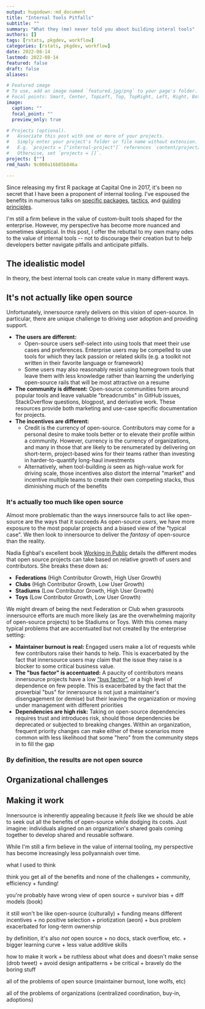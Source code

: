 ```yaml
---
output: hugodown::md_document
title: "Internal Tools Pitfalls"
subtitle: ""
summary: "What they (me) never told you about building interal tools"
authors: []
tags: [rstats, pkgdev, workflow]
categories: [rstats, pkgdev, workflow]
date: 2022-08-14
lastmod: 2022-08-14
featured: false
draft: false
aliases:

# Featured image
# To use, add an image named `featured.jpg/png` to your page's folder.
# Focal points: Smart, Center, TopLeft, Top, TopRight, Left, Right, BottomLeft, Bottom, BottomRight.
image:
  caption: ""
  focal_point: ""
  preview_only: true

# Projects (optional).
#   Associate this post with one or more of your projects.
#   Simply enter your project's folder or file name without extension.
#   E.g. `projects = ["internal-project"]` references `content/project/deep-learning/index.md`.
#   Otherwise, set `projects = []`.
projects: [""]
rmd_hash: 9c000a16b85b846a

---
```


Since releasing my first R package at Capital One in 2017, it's been no secret that I have been a proponent of internal tooling. I've espoused the benefits in numerous talks on [specific packages](/talk/tidycf/), [tactics](/talk/ent-pkg-design/), and [guiding principles](/talk/organization/).

I'm still a firm believe in the value of custom-built tools shaped for the enterprise. However, my perspective has become more nuanced and sometimes skeptical. In this post, I offer the rebuttal to my own many odes to the value of internal tools -- not to discourage their creation but to help developers better navigate pitfalls and anticipate pitfalls.

## The idealistic model

In theory, the best internal tools can create value in many different ways.

## It's not actually like open source

Unfortunately, innersource rarely delivers on this vision of open-source. In particular, there are unique challenge to driving user adoption and providing support.

-   **The users are different:**
    -   Open-source users self-select into using tools that meet their use cases and preferences. Enterprise users may be compelled to use tools for which they lack passion or related skills (e.g. a toolkit not written in their favorite language or framework)
    -   Some users may also reasonably resist using homegrown tools that leave them with less knowledge rather than learning the underlying open-source rails that will be most attractive on a resume
-   **The community is different:** Open-source communities form around popular tools and leave valuable "breadcrumbs" in GitHub issues, StackOverflow questions, blogpost, and derivative work. These resources provide both marketing and use-case specific documentation for projects.
-   **The incentives are different:**
    -   Credit is the currency of open-source. Contributors may come for a personal desire to make tools better or to elevate their profile within a community. However, currency is the currency of organizations, and many in those that are likely to be renumerated by delivering on short-term, project-based wins for their teams rather than investing in harder-to-quantify long-haul investments
    -   Alternatively, when tool-building *is* seen as high-value work for driving scale, those incentives also distort the internal "market" and incentive multiple teams to create their own competing stacks, thus diminishing much of the benefits

### It's actually too much like open source

Almost more problematic than the ways innersource fails to act like open-source are the ways that it succeeds As open-source *users*, we have more exposure to the most popular projects and a biased view of the "typical case". We then look to innersource to deliver the *fantasy* of open-source than the reality.

Nadia Eghbal's excellent book [Working in Public](https://www.amazon.com/Working-Public-Making-Maintenance-Software/dp/0578675862) details the different modes that open source projects can take based on relative growth of users and contributors. She breaks these down as:

-   **Federations** (High Contributor Growth, High User Growth)
-   **Clubs** (High Contributor Growth, Low User Growth)
-   **Stadiums** (Low Contributor Growth, High User Growth)
-   **Toys** (Low Contributor Growth, Low User Growth)

We might dream of being the next Federation or Club when grassroots innersource efforts are much more likely (as are the overwhelming majority of open-source projects) to be Stadiums or Toys. With this comes many typical problems that are accentuated but not created by the enterprise setting:

-   **Maintainer burnout is real:** Engaged users make a lot of requests while few contributors raise their hands to help. This is exacerbated by the fact that innersource users may claim that the issue they raise is a blocker to some critical business value.
-   **The "bus factor" is accentuated:** A paucity of contributors means innersource projects have a low ["bus factor"](https://en.wikipedia.org/wiki/Bus_factor), or a high level of dependence on few people. This is exacerbated by the fact that the proverbial "bus" for innersource is not just a maintainer's disengagement (or demise) but their leaving the organization or moving under management with different priorities
-   **Dependencies are high risk:** Taking on open-source dependencies requires trust and introduces risk, should those dependencies be deprecated or subjected to breaking changes. Within an organization, frequent priority changes can make either of these scenarios more common with less likelihood that some "hero" from the community steps in to fill the gap

### By definition, the results are not open source

## Organizational challenges

## Making it work

Innersource is inherently appealing because it *feels* like we should be able to seek out all the benefits of open-source while dodging its costs. Just imagine: individuals aligned on an organization's shared goals coming together to develop shared and reusable software.

While I'm still a firm believe in the value of internal tooling, my perspective has become increasingly less pollyannaish over time.

what I used to think

think you get all of the benefits and none of the challenges + community, efficiency + funding!

you're probably have wrong view of open source + survivor bias + diff models (book)

it still won't be like open-source (culturally) + funding means different incentives + no positive selection + priotization (aeon) + bus problem exacerbated for long-term ownership

by definition, it's also *not* open source + no docs, stack overflow, etc. + bigger learning curve + less value additive skills

how to make it work + be ruthless about what does and doesn't make sense (drob tweet) + avoid design antipatterns + be critical + bravely do the boring stuff

all of the problems of open source (maintainer burnout, lone wolfs, etc)

all of the problems of organizations (centralized coordination, buy-in, adoptions)

